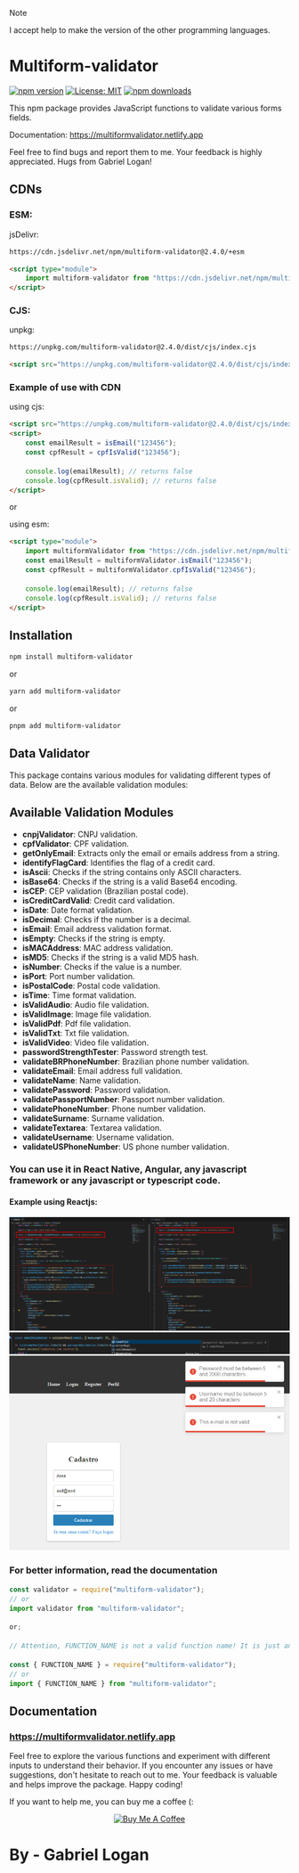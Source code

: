 > [!NOTE]
> I accept help to make the version of the other programming languages.

# Multiform-validator

[![npm version](https://badge.fury.io/js/multiform-validator.svg)](https://badge.fury.io/js/multiform-validator)
[![License: MIT](https://img.shields.io/badge/License-MIT-yellow.svg)](https://opensource.org/licenses/MIT)
[![npm downloads](https://img.shields.io/npm/dm/multiform-validator.svg?style=flat-square)](https://npm-stat.com/charts.html?package=multiform-validator)

This npm package provides JavaScript functions to validate various forms fields.

Documentation: https://multiformvalidator.netlify.app

Feel free to find bugs and report them to me. Your feedback is highly appreciated. Hugs from Gabriel Logan!

## CDNs

### ESM:

jsDelivr:

```bash
https://cdn.jsdelivr.net/npm/multiform-validator@2.4.0/+esm
```

```html
<script type="module">
	import multiform-validator from "https://cdn.jsdelivr.net/npm/multiform-validator@2.4.0/+esm"
</script>
```

### CJS:

unpkg:

```bash
https://unpkg.com/multiform-validator@2.4.0/dist/cjs/index.cjs
```

```html
<script src="https://unpkg.com/multiform-validator@2.4.0/dist/cjs/index.cjs"></script>
```

### Example of use with CDN

using cjs:

```html
<script src="https://unpkg.com/multiform-validator@2.4.0/dist/cjs/index.cjs"></script>
<script>
	const emailResult = isEmail("123456");
	const cpfResult = cpfIsValid("123456");

	console.log(emailResult); // returns false
	console.log(cpfResult.isValid); // returns false
</script>
```
or

using esm:

```html
<script type="module">
	import multiformValidator from "https://cdn.jsdelivr.net/npm/multiform-validator@2.4.0/+esm";
	const emailResult = multiformValidator.isEmail("123456");
	const cpfResult = multiformValidator.cpfIsValid("123456");

	console.log(emailResult); // returns false
	console.log(cpfResult.isValid); // returns false
</script>
```

## Installation

```bash
npm install multiform-validator
```

or

```bash
yarn add multiform-validator
```

or

```bash
pnpm add multiform-validator
```

## Data Validator

This package contains various modules for validating different types of data. Below are the available validation modules:

## Available Validation Modules

- **cnpjValidator**: CNPJ validation.
- **cpfValidator**: CPF validation.
- **getOnlyEmail**: Extracts only the email or emails address from a string.
- **identifyFlagCard**: Identifies the flag of a credit card.
- **isAscii**: Checks if the string contains only ASCII characters.
- **isBase64**: Checks if the string is a valid Base64 encoding.
- **isCEP**: CEP validation (Brazilian postal code).
- **isCreditCardValid**: Credit card validation.
- **isDate**: Date format validation.
- **isDecimal**: Checks if the number is a decimal.
- **isEmail**: Email address validation format.
- **isEmpty**: Checks if the string is empty.
- **isMACAddress**: MAC address validation.
- **isMD5**: Checks if the string is a valid MD5 hash.
- **isNumber**: Checks if the value is a number.
- **isPort**: Port number validation.
- **isPostalCode**: Postal code validation.
- **isTime**: Time format validation.
- **isValidAudio**: Audio file validation.
- **isValidImage**: Image file validation.
- **isValidPdf**: Pdf file validation.
- **isValidTxt**: Txt file validation.
- **isValidVideo**: Video file validation.
- **passwordStrengthTester**: Password strength test.
- **validateBRPhoneNumber**: Brazilian phone number validation.
- **validateEmail**: Email address full validation.
- **validateName**: Name validation.
- **validatePassword**: Password validation.
- **validatePassportNumber**: Passport number validation.
- **validatePhoneNumber**: Phone number validation.
- **validateSurname**: Surname validation.
- **validateTextarea**: Textarea validation.
- **validateUsername**: Username validation.
- **validateUSPhoneNumber**: US phone number validation.

### You can use it in React Native, Angular, any javascript framework or any javascript or typescript code.

#### Example using Reactjs:

![Example using Reactjs](https://raw.githubusercontent.com/Multiform-Validator/docs/main/images/exampleWithReactjs.png)
![Showing error options](https://raw.githubusercontent.com/Multiform-Validator/docs/main/images/options.png)
![Showing error in browser](https://raw.githubusercontent.com/Multiform-Validator/docs/main/images/showErro.png)

### For better information, read the documentation

```javascript
const validator = require("multiform-validator");
// or
import validator from "multiform-validator";

or;

// Attention, FUNCTION_NAME is not a valid function name! It is just an example of how to import the functions.

const { FUNCTION_NAME } = require("multiform-validator");
// or
import { FUNCTION_NAME } from "multiform-validator";
```

## Documentation

### https://multiformvalidator.netlify.app

Feel free to explore the various functions and experiment with different inputs to understand their behavior. If you encounter any issues or have suggestions, don't hesitate to reach out to me. Your feedback is valuable and helps improve the package. Happy coding!

If you want to help me, you can buy me a coffee (:

<p align="center">
	<a href="https://www.buymeacoffee.com/gabriellogan" target="_blank">
		<img src="https://cdn.buymeacoffee.com/buttons/v2/default-yellow.png" alt="Buy Me A Coffee" style="height: 60px !important;width: 217px !important;" >
	</a>
</p>

# By - Gabriel Logan

